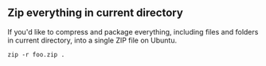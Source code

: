## Zip everything in current directory

If you'd like to compress and package everything, including files and folders in current directory, into a single ZIP file on Ubuntu.


``zip -r foo.zip .``
